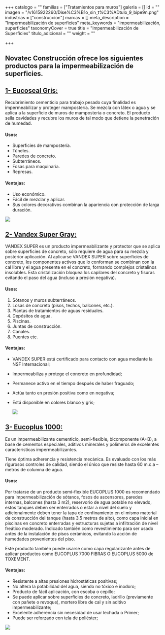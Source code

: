 +++
catalogo = ""
familias = ["Tratamientos para muros"]
galeria = []
id = ""
imagen = "/v1615922260/Dise%C3%B1o_sin_t%C3%ADtulo_9_bipe9n.png"
industrias = ["construccion"]
marcas = []
meta_description = "Impermeabilización de superficies"
meta_keywords = "impermeabilización, superficies"
taxonomyCover = true
title = "Impermeabilización de Superficies"
titulo_adicional = ""
weight = ""

+++
## Novatec Construcción ofrece los siguientes productos para la impermeabilización de superficies.

## [**1- Eucoseal Gris:**](http://www.eucomex.com.mx/portafolio/productos/impermeabilizaci%C3%B3n/sistemas-cementicios/eucoseal/)

Recubrimiento cementicio para trabajo pesado cuya finalidad es impermeabilizar y proteger mampostería. Se mezcla con látex o agua y se aplica a la superficie de muros de mampostería o concreto. El producto sella cavidades y recubre los muros de tal modo que detiene la penetración de humedad.

#### **Usos:**

* Superficies de mampostería.
* Túneles.
* Paredes de concreto.
* Subterráneos.
* Fosas para maquinaria.
* Represas.

#### **Ventajas:**

* Uso económico.
* Fácil de mezclar y aplicar.
* Sus colores decorativos combinan la apariencia con protección de larga duración.

![](https://res.cloudinary.com/drnun7bay/image/upload/v1629496514/Eucoseal_qpxinj.png)

## [**2- Vandex Super Gray:**](http://www.toxement.com.co/productos/l%C3%ADneas-especiales/vandex/)

VANDEX SUPER es un producto impermeabilizante y protector que se aplica sobre superficies de concreto, sólo requiere de agua para su mezcla y posterior aplicación. Al aplicarse VANDEX SUPER sobre superficies de concreto, los componentes activos que lo conforman se combinan con la cal libre y el agua presente en el concreto, formando complejos cristalinos insolubles. Esta cristalización bloquea los capilares del concreto y fisuras evitando el paso del agua (incluso a presión negativa).

#### **Usos:**

1. Sótanos y muros subterráneos.
2. Losas de concreto (pisos, techos, balcones, etc.).
3. Plantas de tratamientos de aguas residuales.
4. Depósitos de agua.
5. Piscinas.
6. Juntas de construcción.
7. Canales.
8. Puentes etc.

#### **Ventajas:**

* VANDEX SUPER está certificado para contacto con agua mediante la NSF Internacional;
* Impermeabiliza y protege el concreto en profundidad;
* Permanece activo en el tiempo después de haber fraguado;
* Actúa tanto en presión positiva como en negativa;
* Está disponible en colores blanco y gris;

  ![](https://res.cloudinary.com/drnun7bay/image/upload/v1608591221/2020-12-21_m8vj7x.png)

## [**3- Eucoplus 1000:**](http://www.toxement.com.co/productos/portafolio/tratamientos-para-muros/impermeabilizaci%C3%B3n-de-superficies/?prodId=1318)

Es un impermeabilizante cementicio, semi-flexible, bicomponente (A+B), a base de cementos especiales, aditivos minerales y polímeros de excelentes características impermeabilizantes.

Tiene óptima adherencia y resistencia mecánica. Es evaluado con los más rigurosos controles de calidad, siendo el único que resiste hasta 60 m.c.a – metros de columna de agua.

#### **Usos:**

Por tratarse de un producto semi-flexible EUCOPLUS 1000 es recomendado para impermeabilización de sótanos, fosos de ascensores, paredes internas, balcones (hasta 3 m2), reservorio de agua potable no elevado, estos tanques deben ser enterrados o estar a nivel del suelo y adicionalmente deben tener la tapa de confinamiento en el mismo material de construcción del tanque (hasta 3.5 metros de alto), como capa inicial en piscinas en concreto enterradas y estructuras sujetas a infiltración de nivel freático moderado. Indicado también como revestimiento para ser usado antes de la instalación de pisos cerámicos, evitando la acción de humedades provenientes del piso.

Este producto también puede usarse como capa regularizante antes de aplicar productos como EUCOPLUS 7000 FIBRAS O EUCOPLUS 5000 de TOXEMENT.

#### **Ventajas:**

* Resistente a altas presiones hidrostáticas positivas;
* No altera la potabilidad del agua, siendo no tóxico e inodoro;
* Producto de fácil aplicación, con escoba o cepillo;
* Se puede aplicar sobre superficies de concreto, ladrillo (previamente con pañete o revoque), mortero libre de cal y sin aditivo impermeabilizante;
* Excelente adherencia sin necesidad de usar lechada o Primer;
* Puede ser reforzado con tela de poliéster;

![](https://res.cloudinary.com/drnun7bay/image/upload/v1608591236/2020-12-21_1_rscjyh.png)